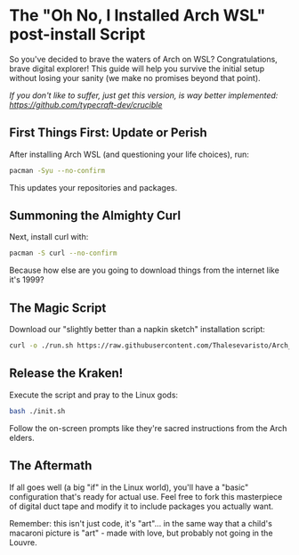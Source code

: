# The "Oh No, I Installed Arch WSL" post-install Script 
So you've decided to brave the waters of Arch on WSL? Congratulations, brave digital explorer! This guide will help you survive the initial setup without losing your sanity (we make no promises beyond that point).

*If you don't like to suffer, just get this version, is way better implemented: https://github.com/typecraft-dev/crucible*

## First Things First: Update or Perish

After installing Arch WSL (and questioning your life choices), run:

```bash
pacman -Syu --no-confirm
```

This updates your repositories and packages.

## Summoning the Almighty Curl

Next, install curl with:

```bash
pacman -S curl --no-confirm
```

Because how else are you going to download things from the internet like it's 1999?

## The Magic Script

Download our "slightly better than a napkin sketch" installation script:

```bash
curl -o ./run.sh https://raw.githubusercontent.com/Thalesevaristo/Arch_config/refs/heads/main/Init.sh
```

## Release the Kraken!

Execute the script and pray to the Linux gods:

```bash
bash ./init.sh
```

Follow the on-screen prompts like they're sacred instructions from the Arch elders.

## The Aftermath

If all goes well (a big "if" in the Linux world), you'll have a "basic" configuration that's ready for actual use. Feel free to fork this masterpiece of digital duct tape and modify it to include packages you actually want.

Remember: this isn't just code, it's "art"... in the same way that a child's macaroni picture is "art" - made with love, but probably not going in the Louvre.
